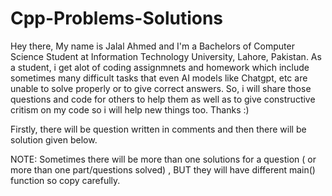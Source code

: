 # Cpp-Problems-Solutions
Hey there,
My name is Jalal Ahmed and I'm a Bachelors of Computer Science Student at Information Technology University, Lahore, Pakistan.
As a student, i get alot of coding assignmnets and homework which include sometimes many difficult tasks that even AI models like Chatgpt, etc are unable to solve properly or to give correct answers. So, i will share those questions and code for others to help them as well as to give constructive critism on my code so i will help new things too.
Thanks :)


Firstly, there will be question written in comments and then there will be solution given below.

NOTE: Sometimes there will be more than one solutions for a question ( or more than one part/questions solved) , BUT they will have different main() function so copy carefully.
